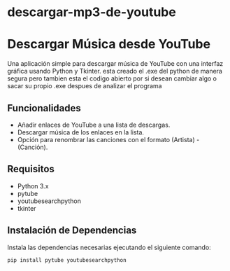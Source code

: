 # descargar-mp3-de-youtube
# Descargar Música desde YouTube

Una aplicación simple para descargar música de YouTube con una interfaz gráfica usando Python y Tkinter.
esta creado el .exe del python de manera segura pero tambien esta el codigo abierto por si desean cambiar algo o
sacar su propio .exe despues de analizar el programa

## Funcionalidades

- Añadir enlaces de YouTube a una lista de descargas.
- Descargar música de los enlaces en la lista.
- Opción para renombrar las canciones con el formato (Artista) - (Canción).

## Requisitos

- Python 3.x
- pytube
- youtubesearchpython
- tkinter

## Instalación de Dependencias

Instala las dependencias necesarias ejecutando el siguiente comando:

```bash
pip install pytube youtubesearchpython

